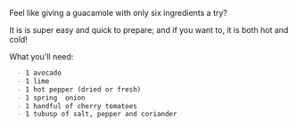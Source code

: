 Feel like giving a guacamole with only six ingredients a try?

It is is super easy and quick to prepare; and if you want to, it is both hot and cold!

What you'll need:

```md
  - 1 avocado
  - 1 lime
  - 1 hot pepper (dried or fresh)
  - 1 spring  onion
  - 1 handful of cherry tomatoes
  - 1 tubusp of salt, pepper and coriander
```
